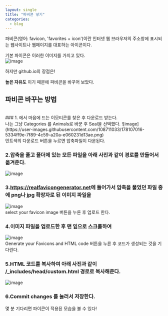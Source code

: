 ```yaml
---
layout: single
title: "파비콘 넣기"
categories:
  - blog
---
```



파비콘(영어: favicon, 'favorites + icon')이란 인터넷 웹 브라우저의 주소창에 표시되는 웹사이트나 웹페이지를 대표하는 아이콘이다. <br>

기본 파이콘은 이러한 이미지를 가지고 있다.<br>
![image](https://user-images.githubusercontent.com/108711033/178106480-d7149f33-bc0c-48f7-a4fb-72e3b8e85347.png)

하지만 github.io의 장점은!

**높은 자유도** 이기 때문에 파비콘을 바꾸어 보았다.

## 파비콘 바꾸는 방법

<br>
### 1. <https://favicon.io/emoji-favicons> 에서 마음에 드는 이모티콘를 찾은 후 다운로드 받는다.
<br> 나는 그냥 Categories 를 Animals로 바꾼 후 Seal을 선택했다.
![image](https://user-images.githubusercontent.com/108711033/178107016-5334ff9e-7f89-4c59-a20a-e060231d13ae.png)<br>
민트색의 다운로드 버튼을 누르면 압축파일이 다운된다.<br>

### 2.압축을 풀고 폴더에 있는 **모든 파일**을 아래 사진과 같이 경로를 만들어서 옮겨준다.
![image](https://user-images.githubusercontent.com/108711033/178106901-736ca8a5-14fe-4e5a-9164-411972e765ed.png)<br>

### 3.<https://realfavicongenerator.net>에 들어가서 압축을 풀었던 파일 중에 png나 jpg 확장자로 된 이미지 파일을 
![image](https://user-images.githubusercontent.com/108711033/178107116-2fbe9935-f25f-4c02-81af-29bfc2469749.png)<br>
select your favicon image 버튼을 누른 후 업로드 한다.

### 4.이미지 파일을 업로드한 후 맨 잎으로 스크롤하여 
![image](https://user-images.githubusercontent.com/108711033/178107153-08f6728b-7b8c-46b8-af88-42c4a7593364.png)<br>
Generate your Favicons and HTML code 버튼을 누른 후 코드가 생성되는 것을 기다린다.

### 5.HTML 코드를 복사하여 아래 사진과 같이 **/_includes/head/custom.html** 경로로 복사해준다.
![image](https://user-images.githubusercontent.com/108711033/178107217-f252de20-75df-47e8-be3a-655d1e594958.png)<br>

### 6.Commit changes 를 눌러서 저장한다.


몇 분 기다리면 파이콘이 적용된 모습을 볼 수 있다!

